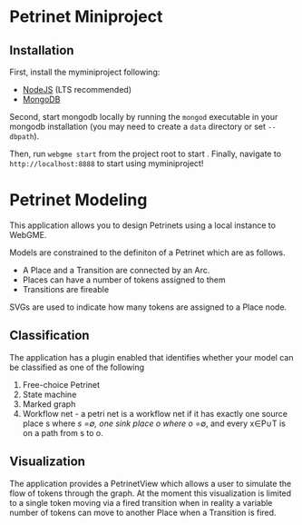 # Petrinet Miniproject

## Installation
First, install the myminiproject following:
- [NodeJS](https://nodejs.org/en/) (LTS recommended)
- [MongoDB](https://www.mongodb.com/)

Second, start mongodb locally by running the `mongod` executable in your mongodb installation (you may need to create a `data` directory or set `--dbpath`).

Then, run `webgme start` from the project root to start . Finally, navigate to `http://localhost:8888` to start using myminiproject!


# Petrinet Modeling
This application allows you to design Petrinets using a local instance to WebGME. 

Models are constrained to the definiton of a Petrinet which are as follows.

- A Place and a Transition are connected by an Arc. 
- Places can have a number of tokens assigned to them
- Transitions are fireable

SVGs are used to indicate how many tokens are assigned to a Place node.

## Classification
The application has a plugin enabled that identifies whether your model can be classified as one of the following
1. Free-choice Petrinet
2. State machine​
3. Marked graph
4. Workflow net ​- a petri net is a workflow net if it has exactly one source place s where *s
=∅, one sink place o where o* =∅, and every x∈P∪T is on a path from s to o.

## Visualization
The application provides a PetrinetView which allows a user to simulate the flow of tokens through the graph. At the moment
this visualization is limited to a single token moving via a fired transition when in reality a variable number of tokens
can move to another Place when a Transition is fired.